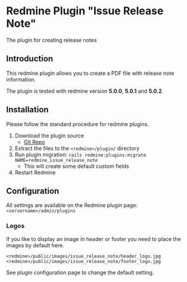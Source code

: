 <div>
  <h1>Redmine Plugin "Issue Release Note"</h1>
  <p>The plugin for creating release notes</p>
</div>

## Introduction
This redmine plugin allows you to create a PDF file with release note information.

The plugin is tested with redmine version **5.0.0**, **5.0.1** and **5.0.2**.

## Installation
Please follow the standard procedure for redmine plugins.
1. Download the plugin source
   * [Git Repo](https://github.com/transwaggon/redmine_issue_release_note)
2. Extract the files to the ``<redmine>/plugin/`` directory
3. Run plugin migration: ``rails redmine:plugins:migrate NAME=redmine_issue_release_note``
   * This will create some default custom fields
4. Restart Redmine

## Configuration
All settings are available on the Redmine plugin page: \
``<servername>/admin/plugins``

### Logos
If you like to display an image in header or footer
you need to place the images by default here.

``<redmine>/public/images/issue_release_note/header_logo.jpg``
``<redmine>/public/images/issue_release_note/footer_logo.jpg``

See plugin configuration page to change the default setting.
